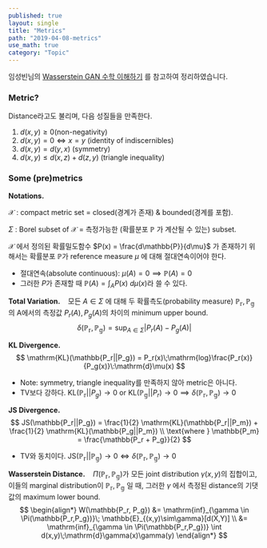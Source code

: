 ```yaml
---
published: true
layout: single
title: "Metrics"
path: "2019-04-08-metrics"
use_math: true
category: "Topic"
---
```


임성빈님의 [Wasserstein GAN 수학 이해하기](https://www.slideshare.net/ssuser7e10e4/wasserstein-gan-i) 를 참고하여 정리하였습니다.



### Metric?

Distance라고도 불리며, 다음 성질들을 만족한다.

1. $d(x,y) \geq 0​$ (non-negativity)
2. $d(x, y) = 0 \iff x = y$ (identity of indiscernibles)
3. $d(x,y) = d(y,x)$ (symmetry)
4. $d(x,y) \leq d(x,z) + d(z,y)$ (triangle inequality)



### Some (pre)metrics

**Notations.**

$\mathcal{X}$ : compact metric set = closed(경계가 존재) & bounded(경계를 포함).

$\Sigma$ : Borel subset of $\mathcal{X}$  = 측정가능한 (확률분포 $\mathbb{P}​$ 가 계산될 수 있는) subset.

$\mathcal{X}$ 에서 정의된 확률밀도함수 $P(x) = \frac{d\mathbb{P}}{d\mu}$ 가 존재하기 위해서는 확률분포 $\mathbb{P}$가 reference measure $\mu​$ 에 대해 절대연속이어야 한다.

* 절대연속(absolute continuous): $\mu(A)=0 \implies \mathbb{P}(A)=0​$
* 그러한 $P​$가 존재할 때  $\mathbb{P}(A) = \int_A P(x)\:d\mu(x)​$ 라 쓸 수 있다. 



**Total Variation.**&nbsp;&nbsp;&nbsp;&nbsp;모든 $A \in \Sigma​$ 에 대해 두 확률측도(probability measure) $\mathbb{P_r, P_g}​$의 A에서의 측정값 $P_r( A), P_g(A)​$ 의 차이의 minimum upper bound.
$$
\delta(\mathbb{P_r, P_g}) = \mathrm{sup}_{A \in \Sigma} |P_r(A)-P_g(A)|
$$



**KL Divergence.**
$$
\mathrm{KL}(\mathbb{P_r||P_g}) = P_r(x)\;\mathrm{log}\frac{P_r(x)}{P_g(x)}\:\mathrm{d}\mu(x)
$$
* Note: symmetry, triangle inequality를 만족하지 않아 metric은 아니다.
* TV보다 강하다.  $\mathrm{KL}(\mathbb{P_r}||P_g) \rightarrow 0$ or $\mathrm{KL}(\mathbb{P_g}||P_r) \rightarrow 0 \implies \delta(\mathbb{P_r, P_g}) \rightarrow 0$ 



 ​**JS Divergence.**&nbsp;&nbsp;&nbsp;&nbsp;
$$
JS(\mathbb{P_r||P_g}) = \frac{1}{2} \mathrm{KL}(\mathbb{P_r||P_m}) + \frac{1}{2} \mathrm{KL}(\mathbb{P_g||P_m}) \\
\text{where  } \mathbb{P_m} = \frac{\mathbb{P_r + P_g}}{2}
$$
* TV와 동치이다.  $\mathrm{JS(\mathbb{P_r||P_g})} \rightarrow 0 \iff \delta(\mathbb{P_r, P_g}) \rightarrow 0​$



**Wasserstein Distance.**&nbsp;&nbsp;&nbsp;&nbsp;$\Pi(\mathbb{P_r,P_g})​$가 모든 joint distribution $\gamma(x,y)​$의 집합이고, 이들의 marginal distribution이 $\mathbb{P_r, P_g}​$ 일 때, 그러한 $\gamma​$ 에서 측정된 distance의 기댓값의 maximum lower bound. 
$$
\begin{align*}
W(\mathbb{P_r, P_g}) &= \mathrm{inf}_{\gamma \in \Pi(\mathbb{P_r,P_g})}\; \mathbb{E}_{(x,y)\sim\gamma}[d(X,Y)] \\
&= \mathrm{inf}_{\gamma \in \Pi(\mathbb{P_r,P_g})} \int d(x,y)\;\mathrm{d}\gamma(x)\gamma(y)
\end{align*}
$$
